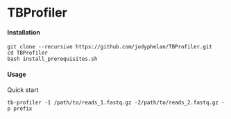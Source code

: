 # TBProfiler


#### Installation

```
git clone --recursive https://github.com/jodyphelan/TBProfiler.git
cd TBProfiler
bash install_prerequisites.sh 
```


#### Usage

Quick start
```
tb-profiler -1 /path/to/reads_1.fastq.gz -2/path/to/reads_2.fastq.gz -p prefix
```


